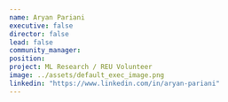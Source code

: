 ```yaml
---
name: Aryan Pariani
executive: false
director: false
lead: false
community_manager: 
position: 
project: ML Research / REU Volunteer
image: ../assets/default_exec_image.png
linkedin: "https://www.linkedin.com/in/aryan-pariani"
---
```

